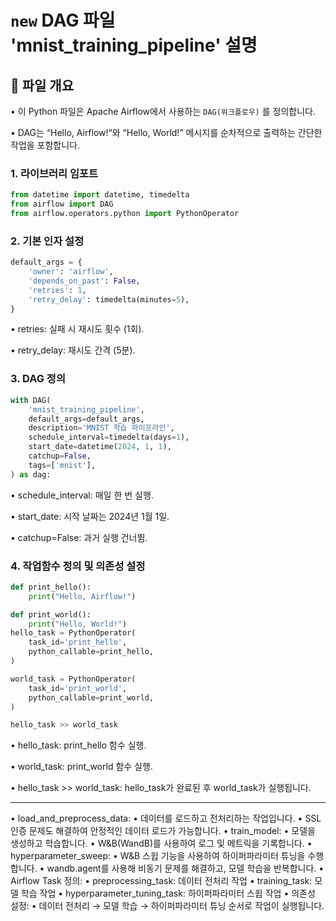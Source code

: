 # `new` DAG 파일 'mnist_training_pipeline' 설명

## 📌 파일 개요
•	이 Python 파일은 Apache Airflow에서 사용하는 `DAG(워크플로우)` 를 정의합니다.

•	DAG는 “Hello, Airflow!“와 “Hello, World!” 메시지를 순차적으로 출력하는 간단한 작업을 포함합니다.

### 1. 라이브러리 임포트
```python
from datetime import datetime, timedelta
from airflow import DAG
from airflow.operators.python import PythonOperator
```

### 2. 기본 인자 설정
```python
default_args = {
    'owner': 'airflow',
    'depends_on_past': False,
    'retries': 1,
    'retry_delay': timedelta(minutes=5),
}
```

•	retries: 실패 시 재시도 횟수 (1회).

•	retry_delay: 재시도 간격 (5분).

### 3. DAG 정의
```python
with DAG(
    'mnist_training_pipeline',
    default_args=default_args,
    description='MNIST 학습 파이프라인',
    schedule_interval=timedelta(days=1),
    start_date=datetime(2024, 1, 1),
    catchup=False,
    tags=['mnist'],
) as dag:
```
•	schedule_interval: 매일 한 번 실행.

•	start_date: 시작 날짜는 2024년 1월 1일.

•	catchup=False: 과거 실행 건너뜀.

### 4. 작업함수 정의 및 의존성 설정
```python
def print_hello():
    print("Hello, Airflow!")

def print_world():
    print("Hello, World!")
hello_task = PythonOperator(
    task_id='print_hello',
    python_callable=print_hello,
)

world_task = PythonOperator(
    task_id='print_world',
    python_callable=print_world,
)

hello_task >> world_task
```
•	hello_task: print_hello 함수 실행.

•	world_task: print_world 함수 실행.

•	hello_task >> world_task: hello_task가 완료된 후 world_task가 실행됩니다.

---

•	load_and_preprocess_data:
	•	데이터를 로드하고 전처리하는 작업입니다.
    •	SSL 인증 문제도 해결하여 안정적인 데이터 로드가 가능합니다.
•	train_model:
	•	모델을 생성하고 학습합니다.
	•	W&B(WandB)를 사용하여 로그 및 메트릭을 기록합니다.
•	hyperparameter_sweep:
	•	W&B 스윕 기능을 사용하여 하이퍼파라미터 튜닝을 수행합니다.
	•	wandb.agent를 사용해 비동기 문제를 해결하고, 모델 학습을 반복합니다.
•	Airflow Task 정의:
	•	preprocessing_task: 데이터 전처리 작업
	•	training_task: 모델 학습 작업
	•	hyperparameter_tuning_task: 하이퍼파라미터 스윕 작업
•	의존성 설정:
	•	데이터 전처리 → 모델 학습 → 하이퍼파라미터 튜닝 순서로 작업이 실행됩니다.

